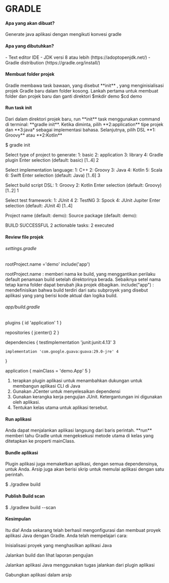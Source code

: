 <h1>GRADLE</h1>

<h4>Apa yang akan dibuat?</h4>
Generate java aplikasi dengan mengikuti konvesi gradle

<h4>Apa yang dibutuhkan?</h4>
- Text editor IDE
- JDK versi 8 atau lebih (https://adoptopenjdk.net/)
- Gradle distribution (https://gradle.org/install/)

<h4>Membuat folder projek</h4>
Gradle membawa task bawaan, yang disebut **init** , yang menginisialisasi projek Gradle baru dalam folder kosong. 
Lankah pertama untuk membuat folder dan projek baru dan ganti direktori
$mkdir demo
$cd demo

<h4>Run task init</h4>
Dari dalam direktori projek baru, run **init** task menggunakan command di terminal: **gradle init**. Ketika diminta, pilih **2:application**  tipe projek dan **3:java* sebagai implementasi bahasa. Selanjutnya, pilih DSL **1: Groovy** atau **2:Kotlin**

$ gradle init

Select type of project to generate:
  1: basic
  2: application
  3: library
  4: Gradle plugin
Enter selection (default: basic) [1..4] 2

Select implementation language:
  1: C++
  2: Groovy
  3: Java
  4: Kotlin
  5: Scala
  6: Swift
Enter selection (default: Java) [1..6] 3

Select build script DSL:
  1: Groovy
  2: Kotlin
Enter selection (default: Groovy) [1..2] 1

Select test framework:
  1: JUnit 4
  2: TestNG
  3: Spock
  4: JUnit Jupiter
Enter selection (default: JUnit 4) [1..4]

Project name (default: demo):
Source package (default: demo):


BUILD SUCCESSFUL
2 actionable tasks: 2 executed

<h4>Review file projek</h4>

<h6>settings.gradle</h6>
rootProject.name ='demo'
include('app')

rootProject.name : memberi nama ke build, yang menggantikan perilaku default penamaan build setelah direktorinya berada. Sebaiknya setel nama tetap karna folder dapat berubah jika projek dibagikan.
include("app") : mendefinisikan bahwa build terdiri dari satu subproyek yang disebut aplikasi yang yang berisi kode aktual dan logika build.
<h6>app/build.gradle</h6>
plugins {
    id 'application' 1
}

repositories {
    jcenter() 2
}

dependencies {
    testImplementation 'junit:junit:4.13' 3

    implementation 'com.google.guava:guava:29.0-jre' 4
}

application {
    mainClass = 'demo.App' 5
}
1. terapkan plugin aplikasi untuk menambahkan dukungan untuk membangun aplikasi CLI di Java
2. Gunakan JCenter untuk menyelesaikan dependensi
3. Gunakan kerangka kerja pengujian JUnit.
Ketergantungan ini digunakan oleh aplikasi.
4. Tentukan kelas utama untuk aplikasi tersebut.

<h4>Run aplikasi</h4>
Anda dapat menjalankan aplikasi langsung dari baris perintah. **run** memberi tahu Gradle untuk mengeksekusi metode utama di kelas yang ditetapkan ke properti mainClass.

<h4>Bundle aplikasi</h4>

Plugin aplikasi juga memaketkan aplikasi, dengan semua dependensinya, untuk Anda. Arsip juga akan berisi skrip untuk memulai aplikasi dengan satu perintah.

$ ./gradlew build

<h4>Publish Build scan</h4>
$ ./gradlew build --scan

<h4>Kesimpulan</h4>

Itu dia! Anda sekarang telah berhasil mengonfigurasi dan membuat proyek aplikasi Java dengan Gradle. Anda telah mempelajari cara:

Inisialisasi proyek yang menghasilkan aplikasi Java

Jalankan build dan lihat laporan pengujian

Jalankan aplikasi Java menggunakan tugas jalankan dari plugin aplikasi

Gabungkan aplikasi dalam arsip